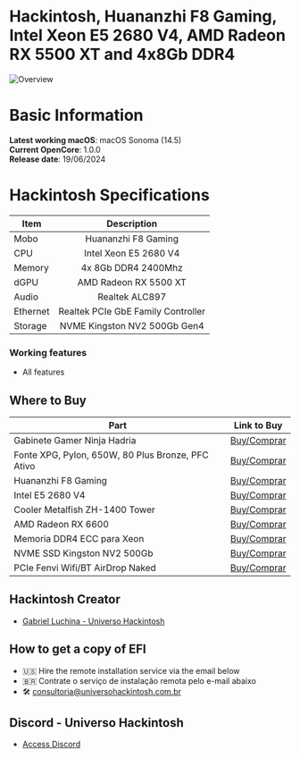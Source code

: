 # Hackintosh, Huananzhi F8 Gaming, Intel Xeon E5 2680 V4, AMD Radeon RX 5500 XT and 4x8Gb DDR4

![Overview](https://github.com/luchina-gabriel/EFI-HUANANZHI-F8-X99-INTEL-E5-2680-V4-RX-5500-XT-PUBLIC/assets/23700365/1fbb1b52-2318-4157-809d-71d4746f7bfa)

# Basic Information

**Latest working macOS**: macOS Sonoma (14.5)
<br>
**Current OpenCore**: 1.0.0
<br>
**Release date**: 19/06/2024

# Hackintosh Specifications
|Item|Description|
|-|:-------:|
|Mobo|Huananzhi F8 Gaming|
|CPU|Intel Xeon E5 2680 V4|
|Memory|4x 8Gb DDR4 2400Mhz|
|dGPU|AMD Radeon RX 5500 XT|
|Audio|Realtek ALC897|
|Ethernet|Realtek PCIe GbE Family Controller|
|Storage|NVME Kingston NV2 500Gb Gen4|

### Working features
- All features

## Where to Buy

|Part|Link to Buy|
|-|:-------:|
|Gabinete Gamer Ninja Hadria|[Buy/Comprar](https://www.terabyteshop.com.br/produto/22961/gabinete-gamer-ninja-hadria-mid-tower-rgb-atx-black-sem-fonte-com-1-fan?p=880853)|
|Fonte XPG, Pylon, 650W, 80 Plus Bronze, PFC Ativo|[Buy/Comprar](https://www.terabyteshop.com.br/produto/15885/fonte-xpg-pylon-650w-80-plus-bronze-pfc-ativo-75260163?p=880853)|
|Huananzhi F8 Gaming|[Buy/Comprar](https://s.click.aliexpress.com/e/_DCMMUYf)|
|Intel E5 2680 V4|[Buy/Comprar](https://s.click.aliexpress.com/e/_DEILEeL)|
|Cooler Metalfish ZH-1400 Tower|[Buy/Comprar](https://s.click.aliexpress.com/e/_Dm8n1Rh)|
|AMD Radeon RX 6600|[Buy/Comprar](https://www.terabyteshop.com.br/produto/29026/placa-de-video-asus-dual-amd-radeon-rx-6600-v2-8gb-gddr6-fsr-ray-tracing-dual-rx6600-8g-v2?p=880853)|
|Memoria DDR4 ECC para Xeon|[Buy/Comprar](https://s.click.aliexpress.com/e/_Dc8VuEL)|
|NVME SSD Kingston NV2 500Gb|[Buy/Comprar](https://www.terabyteshop.com.br/produto/23002/ssd-kingston-nv2-500gb-m2-nvme-2280-leitura-3500mbs-e-gravacao-2100mbs-snv2s500g?p=880853)|
|PCIe Fenvi Wifi/BT AirDrop Naked|[Buy/Comprar](https://hackintosh.one/s/5yc41)|

## Hackintosh Creator
- [Gabriel Luchina - Universo Hackintosh](https://luchina.com.br)

## How to get a copy of EFI
- 🇺🇸 Hire the remote installation service via the email below
- 🇧🇷 Contrate o serviço de instalação remota pelo e-mail abaixo
- 🛠️ [consultoria@universohackintosh.com.br](mailto:consultoria@universohackintosh.com.br)

## Discord - Universo Hackintosh
- [Access Discord](https://discord.universohackintosh.com.br)
